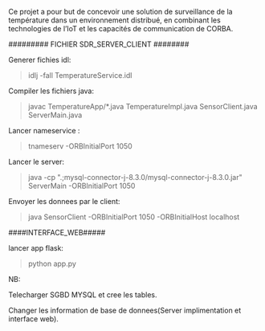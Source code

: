 Ce projet a pour but de concevoir une solution de surveillance de la température dans 
un environnement distribué, en combinant les technologies de l’IoT et les capacités de communication de CORBA.

#########  FICHIER SDR_SERVER_CLIENT  ########

Generer fichies idl:

> idlj -fall TemperatureService.idl

Compiler les fichiers java:

> javac TemperatureApp/*.java TemperatureImpl.java SensorClient.java ServerMain.java

Lancer nameservice :
> tnameserv -ORBInitialPort 
1050

Lancer le server:

> java -cp ".;mysql-connector-j-8.3.0/mysql-connector-j-8.3.0.jar" ServerMain -ORBInitialPort 1050

Envoyer les donnees par le client:

> java SensorClient -ORBInitialPort 1050 -ORBInitialHost localhost

####INTERFACE_WEB#####

lancer app flask:

> python app.py

NB:

Telecharger SGBD MYSQL et cree les tables.

Changer les information de base de donnees(Server implimentation et interface web).



